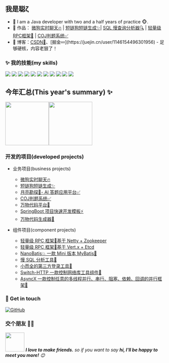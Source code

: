 ## 我是聪ζ

- 🌹 I am a Java developer with two and a half years of practice 🐵.
- 🏡 作品： <a href="https://github.com/lhccong/we-go" target="_blank">微狗实时聊天🔥</a> | <a href="https://github.com/lhccong/short-link-dog-backend" target="_blank">短链狗短链生成✨</a>| <a href="https://github.com/lhccong/sql-slow-mirror" target="_blank">SQL 慢查询分析器🔍</a> | <a href="https://github.com/lhccong/CRPC" target="_blank">轻量级RPC框架🚀</a> | <a href="https://github.com/lhccong/Coj-backend" target="_blank">COJ判题系统✅</a> 
- :pencil: 博客：[CSDN💬](https://blog.csdn.net/LHCong_)、[掘金💤](https://juejin.cn/user/1146154496301956) - 足够硬核，内容老狠了！


### ✨ 我的技能(my skills)   

![](https://img.shields.io/badge/-Java-4C7491?style=flat-square&logo=java&logoColor=fff)
![](https://img.shields.io/badge/-Spring-5FB832?style=flat-square&logo=Spring&logoColor=fff)
![](https://img.shields.io/badge/-Python-3e74a2?style=flat-square&logo=Python&logoColor=fff)
![](https://img.shields.io/badge/-Node.js-339933?style=flat-square&logo=Node.js&logoColor=fff)
![](https://img.shields.io/badge/-Vue-4fc08d?style=flat-square&logo=Vue.js&logoColor=fff)
![](https://img.shields.io/badge/-React-2d98ce?style=flat-square&logo=React&logoColor=fff)
![](https://img.shields.io/badge/-Docker-2496ED?style=flat-square&logo=Docker&logoColor=fff)
![](https://img.shields.io/badge/-Linux-000000?style=flat-square&logo=Linux&logoColor=fff)
![](https://img.shields.io/badge/-MySQL-4479A1?style=flat-square&logo=MySQL&logoColor=fff)
![](https://img.shields.io/badge/-Redis-DC382D?style=flat-square&logo=Redis&logoColor=fff)
![](https://img.shields.io/badge/-Git-E84E31?style=flat-square&logo=Git&logoColor=fff)


## 今年汇总(This year's summary) ✨

<img align="" height="137px" src="https://github-readme-stats.vercel.app/api?username=lhccong&hide_title=true&hide_border=true&show_icons=true&include_all_commits=true&line_height=21&bg_color=0,EC6C6C,FFD479,FFFC79,73FA79&theme=graywhite&locale=cn" /><img align="" height="137px" src="https://github-readme-stats.vercel.app/api/top-langs/?username=lhccong&hide_title=true&hide_border=true&layout=compact&bg_color=0,73FA79,73FDFF,D783FF&theme=graywhite&locale=cn" />
### 开发的项目(developed projects)

- 业务项目(business projects)
  - [微狗实时聊天🔥](https://github.com/lhccong/we-go)
  - [短链狗短链生成✨](https://github.com/lhccong/short-link-dog-backend)
  - [月亮勘探🌙- AI 答题应用平台✅](https://github.com/lhccong/Coj-backend)
  - [COJ判题系统✅](https://github.com/lhccong/Coj-backend)
  - [万物代码平台🌱](https://github.com/lhccong/wanwu-code-backend)
  - [SpringBoot 项目快速开发模板⚡](https://github.com/lhccong/springboot-init)
  - [万物代码生成器🚀](https://github.com/lhccong/wanwu-generator)





- 组件项目(component projects)
  - [轻量级 RPC 框架🚀基于 Netty + Zookeeper](https://github.com/lhccong/CRPC)
  - [轻量级 RPC 框架🚀基于 Vert.x + Etcd](https://github.com/lhccong/cong-rpc)
  - [NanoBatis💥 一款 Mini 版本 MyBatis🛫](https://github.com/lhccong/NanoBatis)
  - [慢 SQL 分析工具🌱](https://github.com/lhccong/sql-slow-mirror)
  - [小而全的第三方登录工具🧊](https://github.com/lhccong/OneAuth)
  - [Switch-HTTP 一款控制网络库工具组件💭](https://github.com/lhccong/switch-http)
  - [AsyncX 一款控制任意的多线程并行、串行、阻塞、依赖、回调的并行框架🛫](https://github.com/lhccong/AsyncX)






### 🎉 Get in touch

[![GitHub](https://img.shields.io/badge/GitHub-grey?logo=github)](https://github.com/lhccong)
### 交个朋友 👬🏻

<img src="https://media.giphy.com/media/LnQjpWaON8nhr21vNW/giphy.gif" width="60"> <em><b>I love to make friends.</b> so if you want to say <b>hi, I'll be happy to meet you more!</b> 😊</em>
